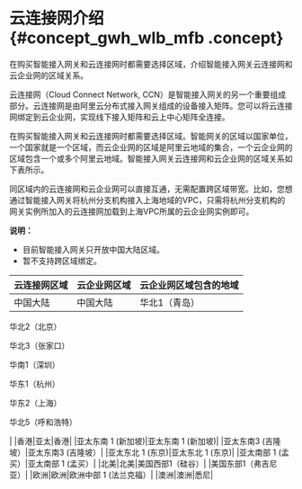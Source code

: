 # 云连接网介绍 {#concept_gwh_wlb_mfb .concept}

在购买智能接入网关和云连接网时都需要选择区域，介绍智能接入网关云连接网和云企业网的区域关系。

云连接网（Cloud Connect Network, CCN）是智能接入网关的另一个重要组成部分。云连接网是由阿里云分布式接入网关组成的设备接入矩阵。您可以将云连接网绑定到云企业网，实现线下接入矩阵和云上中心矩阵全连接。

在购买智能接入网关和云连接网时都需要选择区域。智能网关的区域以国家单位，一个国家就是一个区域，而云企业网的区域是阿里云地域的集合，一个云企业网的区域包含一个或多个阿里云地域。智能接入网关云连接网和云企业网的区域关系如下表所示。

同区域内的云连接网和云企业网可以直接互通，无需配置跨区域带宽。比如，您想通过智能接入网关将杭州分支机构接入上海地域的VPC，只需将杭州分支机构的网关实例所加入的云连接网加载到上海VPC所属的云企业网实例即可。

**说明：** 

-   目前智能接入网关只开放中国大陆区域。
-   暂不支持跨区域绑定。

|云连接网区域|云企业网区域|云企业网区域包含的地域|
|:-----|:-----|:----------|
|中国大陆|中国大陆| 华北1（青岛）

 华北2（北京）

 华北3（张家口）

 华南1（深圳）

 华东1（杭州）

 华东2（上海）

 华北5（呼和浩特）

 |
|香港|亚太|香港|
|亚太东南 1 \(新加坡\)|亚太东南 1 \(新加坡\)|
|亚太东南3 \(吉隆坡）|亚太东南3 \(吉隆坡）|
|亚太东北 1 \(东京\)|亚太东北 1 \(东京\)|
|亚太南部 1 \(孟买）|亚太南部 1 \(孟买）|
|北美|北美|美国西部1（硅谷）|
|美国东部1（弗吉尼亚）|
|欧洲|欧洲|欧洲中部 1 \(法兰克福）|
|澳洲|澳洲|悉尼|

